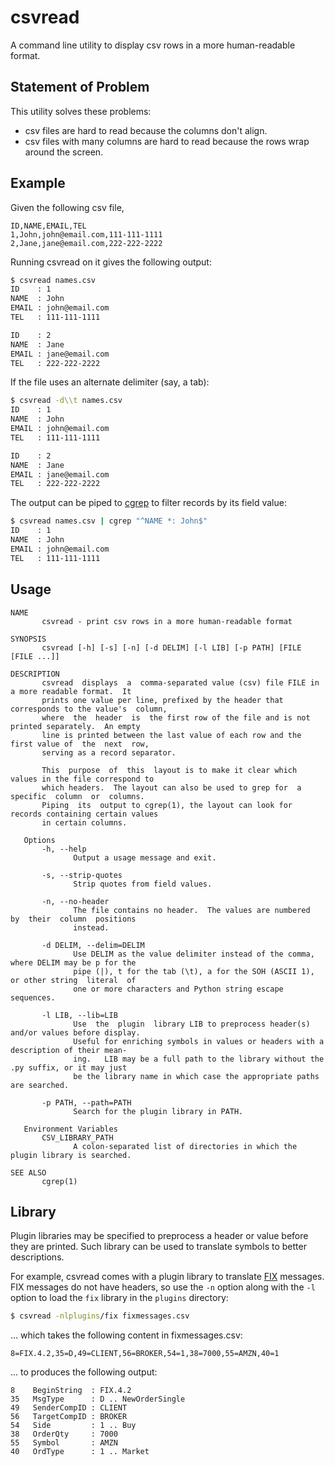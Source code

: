 # csvread
A command line utility to display csv rows in a more human-readable format.

## Statement of Problem

This utility solves these problems:

- csv files are hard to read because the columns don't align.
- csv files with many columns are hard to read because the rows wrap around the
  screen.

## Example

Given the following csv file,
```csv
ID,NAME,EMAIL,TEL
1,John,john@email.com,111-111-1111
2,Jane,jane@email.com,222-222-2222
```

Running csvread on it gives the following output:
```sh
$ csvread names.csv
ID    : 1
NAME  : John
EMAIL : john@email.com
TEL   : 111-111-1111

ID    : 2
NAME  : Jane
EMAIL : jane@email.com
TEL   : 222-222-2222
```

If the file uses an alternate delimiter (say, a tab):
```sh
$ csvread -d\\t names.csv
ID    : 1
NAME  : John
EMAIL : john@email.com
TEL   : 111-111-1111

ID    : 2
NAME  : Jane
EMAIL : jane@email.com
TEL   : 222-222-2222
```
The output can be piped to [cgrep] to filter records by its field value:
```sh
$ csvread names.csv | cgrep "^NAME *: John$"
ID    : 1
NAME  : John
EMAIL : john@email.com
TEL   : 111-111-1111
```

## Usage
```
NAME
       csvread - print csv rows in a more human-readable format

SYNOPSIS
       csvread [-h] [-s] [-n] [-d DELIM] [-l LIB] [-p PATH] [FILE [FILE ...]]

DESCRIPTION
       csvread  displays  a  comma-separated value (csv) file FILE in a more readable format.  It
       prints one value per line, prefixed by the header that corresponds to the value's  column,
       where  the  header  is  the first row of the file and is not printed separately.  An empty
       line is printed between the last value of each row and the first value of  the  next  row,
       serving as a record separator.

       This  purpose  of  this  layout is to make it clear which values in the file correspond to
       which headers.  The layout can also be used to grep for  a  specific  column  or  columns.
       Piping  its  output to cgrep(1), the layout can look for records containing certain values
       in certain columns.

   Options
       -h, --help
              Output a usage message and exit.

       -s, --strip-quotes
              Strip quotes from field values.

       -n, --no-header
              The file contains no header.  The values are numbered  by  their  column  positions
              instead.

       -d DELIM, --delim=DELIM
              Use DELIM as the value delimiter instead of the comma, where DELIM may be p for the
              pipe (|), t for the tab (\t), a for the SOH (ASCII 1), or other string  literal  of
              one or more characters and Python string escape sequences.

       -l LIB, --lib=LIB
              Use  the  plugin  library LIB to preprocess header(s) and/or values before display.
              Useful for enriching symbols in values or headers with a description of their mean-
              ing.   LIB may be a full path to the library without the .py suffix, or it may just
              be the library name in which case the appropriate paths are searched.

       -p PATH, --path=PATH
              Search for the plugin library in PATH.

   Environment Variables
       CSV_LIBRARY_PATH
              A colon-separated list of directories in which the plugin library is searched.

SEE ALSO
       cgrep(1)
```

## Library

Plugin libraries may be specified to preprocess a header or value before they
are printed. Such library can be used to translate symbols to better
descriptions.

For example, csvread comes with a plugin library to translate [FIX] messages.
FIX messages do not have headers, so use the `-n` option along with the `-l`
option to load the `fix` library in the `plugins` directory:
```sh
$ csvread -nlplugins/fix fixmessages.csv
```
... which takes the following content in fixmessages.csv:
```
8=FIX.4.2,35=D,49=CLIENT,56=BROKER,54=1,38=7000,55=AMZN,40=1
```
... to produces the following output:
```
8    BeginString  : FIX.4.2
35   MsgType      : D .. NewOrderSingle
49   SenderCompID : CLIENT
56   TargetCompID : BROKER
54   Side         : 1 .. Buy
38   OrderQty     : 7000
55   Symbol       : AMZN
40   OrdType      : 1 .. Market
```

[cgrep]: https://github.com/markuskimius/cgrep
[FIX]: http://fiximate.fixtrading.org/
